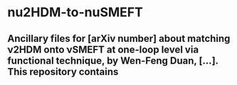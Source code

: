 # nu2HDM-to-nuSMEFT
Ancillary files for [arXiv number] about matching ν2HDM onto νSMEFT at one-loop level via functional technique, by Wen-Feng Duan, [...]. This repository contains
- 
